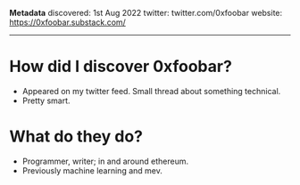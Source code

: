 **Metadata**
discovered: 1st Aug 2022
twitter: twitter.com/0xfoobar
website: https://0xfoobar.substack.com/

---
# How did I discover 0xfoobar?
- Appeared on my twitter feed. Small thread about something technical.
- Pretty smart.

# What do they do?
- Programmer, writer; in and around ethereum.
- Previously machine learning and mev.
